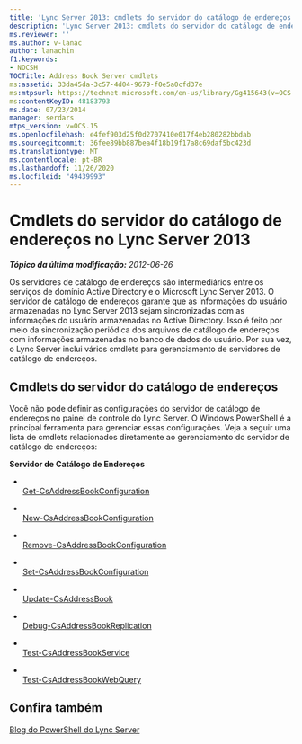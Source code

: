```yaml
---
title: 'Lync Server 2013: cmdlets do servidor do catálogo de endereços'
description: 'Lync Server 2013: cmdlets do servidor do catálogo de endereços.'
ms.reviewer: ''
ms.author: v-lanac
author: lanachin
f1.keywords:
- NOCSH
TOCTitle: Address Book Server cmdlets
ms:assetid: 33da45da-3c57-4d04-9679-f0e5a0cfd37e
ms:mtpsurl: https://technet.microsoft.com/en-us/library/Gg415643(v=OCS.15)
ms:contentKeyID: 48183793
ms.date: 07/23/2014
manager: serdars
mtps_version: v=OCS.15
ms.openlocfilehash: e4fef903d25f0d2707410e017f4eb280282bbdab
ms.sourcegitcommit: 36fee89bb887bea4f18b19f17a8c69daf5bc423d
ms.translationtype: MT
ms.contentlocale: pt-BR
ms.lasthandoff: 11/26/2020
ms.locfileid: "49439993"
---
```

# <a name="address-book-server-cmdlets-in-lync-server-2013"></a>Cmdlets do servidor do catálogo de endereços no Lync Server 2013

<div data-xmlns="http://www.w3.org/1999/xhtml">

<div class="topic" data-xmlns="http://www.w3.org/1999/xhtml" data-msxsl="urn:schemas-microsoft-com:xslt" data-cs="https://msdn.microsoft.com/">

<div data-asp="https://msdn2.microsoft.com/asp">



</div>

<div id="mainSection">

<div id="mainBody">

<span> </span>

_**Tópico da última modificação:** 2012-06-26_

Os servidores de catálogo de endereços são intermediários entre os serviços de domínio Active Directory e o Microsoft Lync Server 2013. O servidor de catálogo de endereços garante que as informações do usuário armazenadas no Lync Server 2013 sejam sincronizadas com as informações do usuário armazenadas no Active Directory. Isso é feito por meio da sincronização periódica dos arquivos de catálogo de endereços com informações armazenadas no banco de dados do usuário. Por sua vez, o Lync Server inclui vários cmdlets para gerenciamento de servidores de catálogo de endereços.

<div>

## <a name="address-book-server-cmdlets"></a>Cmdlets do servidor do catálogo de endereços

Você não pode definir as configurações do servidor de catálogo de endereços no painel de controle do Lync Server. O Windows PowerShell é a principal ferramenta para gerenciar essas configurações. Veja a seguir uma lista de cmdlets relacionados diretamente ao gerenciamento do servidor de catálogo de endereços:

**Servidor de Catálogo de Endereços**

  - <span></span>  
    [Get-CsAddressBookConfiguration](https://technet.microsoft.com/library/Gg398132(v=OCS.15))

  - <span></span>  
    [New-CsAddressBookConfiguration](https://technet.microsoft.com/library/Gg398395(v=OCS.15))

  - <span></span>  
    [Remove-CsAddressBookConfiguration](https://technet.microsoft.com/library/Gg398934(v=OCS.15))

  - <span></span>  
    [Set-CsAddressBookConfiguration](https://technet.microsoft.com/library/Gg412784(v=OCS.15))

<!-- end list -->

  - <span></span>  
    [Update-CsAddressBook](https://technet.microsoft.com/library/Gg398194(v=OCS.15))

<!-- end list -->

  - <span></span>  
    [Debug-CsAddressBookReplication](https://technet.microsoft.com/library/JJ205232(v=OCS.15))

<!-- end list -->

  - <span></span>  
    [Test-CsAddressBookService](https://technet.microsoft.com/library/Gg398661(v=OCS.15))

<!-- end list -->

  - <span></span>  
    [Test-CsAddressBookWebQuery](https://technet.microsoft.com/library/Gg398773(v=OCS.15))

</div>

<div>

## <a name="see-also"></a>Confira também


[Blog do PowerShell do Lync Server](https://go.microsoft.com/fwlink/p/?linkid=203150)  
  

</div>

</div>

<span> </span>

</div>

</div>

</div>


